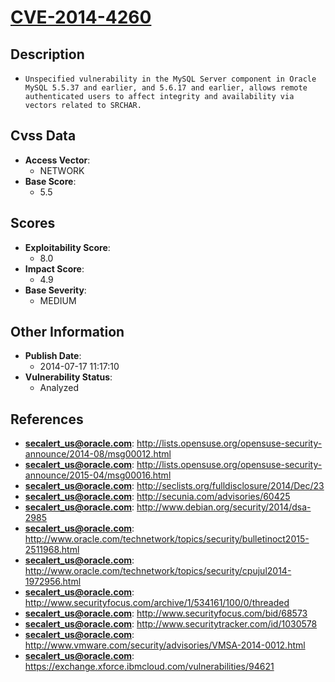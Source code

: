 
# [CVE-2014-4260](https://cve.mitre.org/cgi-bin/cvename.cgi?name=CVE-2014-4260)

## Description

- `Unspecified vulnerability in the MySQL Server component in Oracle MySQL 5.5.37 and earlier, and 5.6.17 and earlier, allows remote authenticated users to affect integrity and availability via vectors related to SRCHAR.`

## Cvss Data

- **Access Vector**:
  - NETWORK
- **Base Score**:
  - 5.5

## Scores

- **Exploitability Score**:
  - 8.0
- **Impact Score**:
  - 4.9
- **Base Severity**:
  - MEDIUM

## Other Information

- **Publish Date**:
  - 2014-07-17 11:17:10
- **Vulnerability Status**:
  - Analyzed

## References

- **secalert_us@oracle.com**: http://lists.opensuse.org/opensuse-security-announce/2014-08/msg00012.html
- **secalert_us@oracle.com**: http://lists.opensuse.org/opensuse-security-announce/2015-04/msg00016.html
- **secalert_us@oracle.com**: http://seclists.org/fulldisclosure/2014/Dec/23
- **secalert_us@oracle.com**: http://secunia.com/advisories/60425
- **secalert_us@oracle.com**: http://www.debian.org/security/2014/dsa-2985
- **secalert_us@oracle.com**: http://www.oracle.com/technetwork/topics/security/bulletinoct2015-2511968.html
- **secalert_us@oracle.com**: http://www.oracle.com/technetwork/topics/security/cpujul2014-1972956.html
- **secalert_us@oracle.com**: http://www.securityfocus.com/archive/1/534161/100/0/threaded
- **secalert_us@oracle.com**: http://www.securityfocus.com/bid/68573
- **secalert_us@oracle.com**: http://www.securitytracker.com/id/1030578
- **secalert_us@oracle.com**: http://www.vmware.com/security/advisories/VMSA-2014-0012.html
- **secalert_us@oracle.com**: https://exchange.xforce.ibmcloud.com/vulnerabilities/94621
